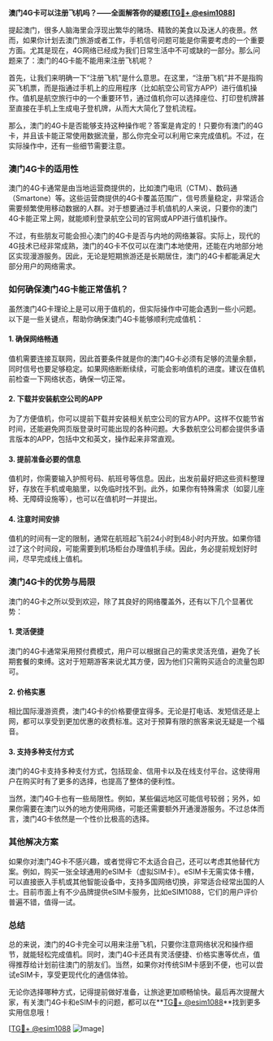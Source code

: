 **澳门4G卡可以注册飞机吗？——全面解答你的疑惑[[TG💪+ @esim1088](https://t.me/s/esim1088)]**

提起澳门，很多人脑海里会浮现出繁华的赌场、精致的美食以及迷人的夜景。然而，如果你计划去澳门旅游或者工作，手机信号问题可能是你需要考虑的一个重要方面。尤其是现在，4G网络已经成为我们日常生活中不可或缺的一部分。那么问题来了：澳门的4G卡能不能用来注册飞机呢？

首先，让我们来明确一下“注册飞机”是什么意思。在这里，“注册飞机”并不是指购买飞机票，而是指通过手机上的应用程序（比如航空公司官方APP）进行值机操作。值机是航空旅行中的一个重要环节，通过值机你可以选择座位、打印登机牌甚至直接在手机上生成电子登机牌，从而大大简化了登机流程。

那么，澳门的4G卡是否能够支持这种操作呢？答案是肯定的！只要你有澳门的4G卡，并且该卡能正常使用数据流量，那么你完全可以利用它来完成值机。不过，在实际操作中，还有一些细节需要注意。

### **澳门4G卡的适用性**
澳门的4G卡通常是由当地运营商提供的，比如澳门电讯（CTM）、数码通（Smartone）等。这些运营商提供的4G卡覆盖范围广，信号质量稳定，非常适合需要频繁使用移动数据的人群。对于想要通过手机值机的人来说，只要你的澳门4G卡能正常上网，就能顺利登录航空公司的官网或APP进行值机操作。

不过，有些朋友可能会担心澳门的4G卡是否与内地的网络兼容。实际上，现代的4G技术已经非常成熟，澳门的4G卡不仅可以在澳门本地使用，还能在内地部分地区实现漫游服务。因此，无论是短期旅游还是长期居住，澳门的4G卡都能满足大部分用户的网络需求。

### **如何确保澳门4G卡能正常值机？**
虽然澳门4G卡理论上是可以用于值机的，但实际操作中可能会遇到一些小问题。以下是一些关键点，帮助你确保澳门4G卡能够顺利完成值机：

#### **1. 确保网络畅通**
值机需要连接互联网，因此首要条件就是你的澳门4G卡必须有足够的流量余额，同时信号也要足够稳定。如果网络断断续续，可能会影响值机的进度。建议在值机前检查一下网络状态，确保一切正常。

#### **2. 下载并安装航空公司的APP**
为了方便值机，你可以提前下载并安装相关航空公司的官方APP。这样不仅能节省时间，还能避免网页版登录时可能出现的各种问题。大多数航空公司都会提供多语言版本的APP，包括中文和英文，操作起来非常直观。

#### **3. 提前准备必要的信息**
值机时，你需要输入护照号码、航班号等信息。因此，出发前最好把这些资料整理好，存放在手机或电脑里，以免临时找不到。此外，如果你有特殊需求（如婴儿座椅、无障碍设施等），也可以在值机时一并提出。

#### **4. 注意时间安排**
值机的时间有一定的限制，通常在航班起飞前24小时到48小时内开放。如果你错过了这个时间段，可能需要到机场柜台办理值机手续。因此，务必提前规划好时间，尽早完成线上值机。

### **澳门4G卡的优势与局限**
澳门的4G卡之所以受到欢迎，除了其良好的网络覆盖外，还有以下几个显著优势：

#### **1. 灵活便捷**
澳门的4G卡通常采用预付费模式，用户可以根据自己的需求灵活充值，避免了长期套餐的束缚。这对于短期游客来说尤其方便，因为他们只需购买适合的流量包即可。

#### **2. 价格实惠**
相比国际漫游资费，澳门4G卡的价格要便宜得多。无论是打电话、发短信还是上网，都可以享受到更加优惠的收费标准。这对于预算有限的旅客来说无疑是一个福音。

#### **3. 支持多种支付方式**
澳门的4G卡支持多种支付方式，包括现金、信用卡以及在线支付平台。这使得用户在购买时有了更多的选择，也提高了整体的便利性。

当然，澳门4G卡也有一些局限性。例如，某些偏远地区可能信号较弱；另外，如果你需要在澳门以外的地方使用网络，可能还需要额外开通漫游服务。不过总体而言，澳门4G卡依然是一个性价比极高的选择。

### **其他解决方案**
如果你对澳门4G卡不感兴趣，或者觉得它不太适合自己，还可以考虑其他替代方案。例如，购买一张全球通用的eSIM卡（虚拟SIM卡）。eSIM卡无需实体卡槽，可以直接嵌入手机或其他智能设备中，支持多国网络切换，非常适合经常出国的人士。目前市面上有不少品牌提供eSIM卡服务，比如eSIM1088，它们的用户评价普遍不错，值得一试。

### **总结**
总的来说，澳门的4G卡完全可以用来注册飞机，只要你注意网络状况和操作细节，就能轻松完成值机。同时，澳门4G卡还具有灵活便捷、价格实惠等优点，值得推荐给计划前往澳门的朋友们。当然，如果你对传统SIM卡感到不便，也可以尝试eSIM卡，享受更现代化的通信体验。

无论你选择哪种方式，记得提前做好准备，让旅途更加顺畅愉快。最后再次提醒大家，有关澳门4G卡和eSIM卡的问题，都可以在**[TG💪+ @esim1088](https://t.me/s/esim1088)**找到更多实用信息哦！

[[TG💪+ @esim1088](https://t.me/s/esim1088) ![Image](https://i.postimg.cc/4NQfJmqS/Snipaste-2025-05-13-00-14-12.png)]